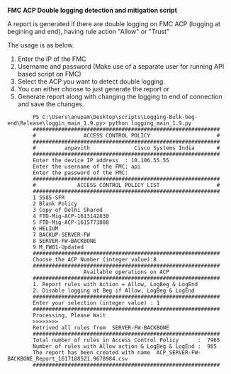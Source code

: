 **FMC ACP Double logging detection and mitigation script**

A report is generated if there are double logging on FMC ACP (logging at begining and end), having rule action "Allow" or "Trust"

The usage is as below.
1. Enter the IP of the FMC
2. Username and password (Make use of a separate user for running API based script on FMC)
3. Select the ACP you want to detect double logging.
4. You can either choose to just generate the report or 
5. Generate report along with changing the logging  to end of connection and save the changes. 

```
        PS C:\Users\anupam\Desktop\scripts\Logging-Bulk-beg-end\Release\loggin_main_1.9.py> python logging_main_1.9.py
        ###########################################################
        #               ACCESS CONTROL POLICY                     #
        ###########################################################
        #         anpavith              Cisco Systems India       #
        ###########################################################
        Enter the device IP address  : 10.106.55.55
        Enter the username of the FMC: api
        Enter the password of the FMC:
        ###########################################################
        #             ACCESS CONTROL POLICY LIST                  #
        ###########################################################
        1 5585-SFR
        2 Blank Policy
        3 Copy of Delhi Shared
        4 FTD-Mig-ACP-1613142830
        5 FTD-Mig-ACP-1615773808
        6 HELIUM
        7 BACKUP-SERVER-FW
        8 SERVER-FW-BACKBONE
        9 M_FW01-Updated
        ###########################################################
        Choose the ACP Number (integer value):8
        ###########################################################
                        Available operations on ACP
        ###########################################################
        1. Report rules with Action = Allow, LogBeg & LogEnd
        2. Disable logging at Beg if Allow, LogBeg & LogEnd
        ###########################################################
        Enter your selection (integer value) : 1
        ###########################################################
        Processing, Please Wait
        >>>>>>>>
        Retrived all rules from  SERVER-FW-BACKBONE
        ###########################################################
        Total number of rules in Access Control Policy      :  7965
        Number of rules with Allow action & LogBeg & LogEnd :  985
        The report has been created with name  ACP_SERVER-FW-BACKBONE_Report_1617188521.9678984.csv
        ###########################################################
```
